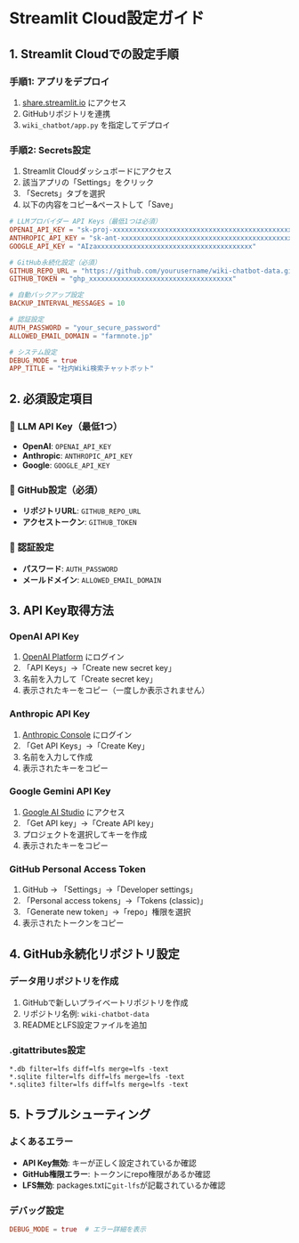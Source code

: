 # Streamlit Cloud設定ガイド

## 1. Streamlit Cloudでの設定手順

### 手順1: アプリをデプロイ
1. [share.streamlit.io](https://share.streamlit.io) にアクセス
2. GitHubリポジトリを連携
3. `wiki_chatbot/app.py` を指定してデプロイ

### 手順2: Secrets設定
1. Streamlit Cloudダッシュボードにアクセス
2. 該当アプリの「Settings」をクリック
3. 「Secrets」タブを選択
4. 以下の内容をコピー&ペーストして「Save」

```toml
# LLMプロバイダー API Keys（最低1つは必須）
OPENAI_API_KEY = "sk-proj-xxxxxxxxxxxxxxxxxxxxxxxxxxxxxxxxxxxxxxxxxxxxxxxxxxxxxxxxxxxxx"
ANTHROPIC_API_KEY = "sk-ant-xxxxxxxxxxxxxxxxxxxxxxxxxxxxxxxxxxxxxxxxxxxxxxxxxxxxxxxxxxxxx"
GOOGLE_API_KEY = "AIzaxxxxxxxxxxxxxxxxxxxxxxxxxxxxxxxxxxxxxxx"

# GitHub永続化設定（必須）
GITHUB_REPO_URL = "https://github.com/yourusername/wiki-chatbot-data.git"
GITHUB_TOKEN = "ghp_xxxxxxxxxxxxxxxxxxxxxxxxxxxxxxxxxxxx"

# 自動バックアップ設定
BACKUP_INTERVAL_MESSAGES = 10

# 認証設定
AUTH_PASSWORD = "your_secure_password"
ALLOWED_EMAIL_DOMAIN = "farmnote.jp"

# システム設定
DEBUG_MODE = true
APP_TITLE = "社内Wiki検索チャットボット"
```

## 2. 必須設定項目

### 🔑 **LLM API Key（最低1つ）**
- **OpenAI**: `OPENAI_API_KEY`
- **Anthropic**: `ANTHROPIC_API_KEY`
- **Google**: `GOOGLE_API_KEY`

### 📁 **GitHub設定（必須）**
- **リポジトリURL**: `GITHUB_REPO_URL`
- **アクセストークン**: `GITHUB_TOKEN`

### 🔐 **認証設定**
- **パスワード**: `AUTH_PASSWORD`
- **メールドメイン**: `ALLOWED_EMAIL_DOMAIN`

## 3. API Key取得方法

### OpenAI API Key
1. [OpenAI Platform](https://platform.openai.com/) にログイン
2. 「API Keys」→「Create new secret key」
3. 名前を入力して「Create secret key」
4. 表示されたキーをコピー（一度しか表示されません）

### Anthropic API Key
1. [Anthropic Console](https://console.anthropic.com/) にログイン
2. 「Get API Keys」→「Create Key」
3. 名前を入力して作成
4. 表示されたキーをコピー

### Google Gemini API Key
1. [Google AI Studio](https://ai.google.dev/) にアクセス
2. 「Get API key」→「Create API key」
3. プロジェクトを選択してキーを作成
4. 表示されたキーをコピー

### GitHub Personal Access Token
1. GitHub → 「Settings」→「Developer settings」
2. 「Personal access tokens」→「Tokens (classic)」
3. 「Generate new token」→「repo」権限を選択
4. 表示されたトークンをコピー

## 4. GitHub永続化リポジトリ設定

### データ用リポジトリを作成
1. GitHubで新しいプライベートリポジトリを作成
2. リポジトリ名例: `wiki-chatbot-data`
3. READMEとLFS設定ファイルを追加

### .gitattributes設定
```
*.db filter=lfs diff=lfs merge=lfs -text
*.sqlite filter=lfs diff=lfs merge=lfs -text
*.sqlite3 filter=lfs diff=lfs merge=lfs -text
```

## 5. トラブルシューティング

### よくあるエラー
- **API Key無効**: キーが正しく設定されているか確認
- **GitHub権限エラー**: トークンにrepo権限があるか確認
- **LFS無効**: packages.txtに`git-lfs`が記載されているか確認

### デバッグ設定
```toml
DEBUG_MODE = true  # エラー詳細を表示
```